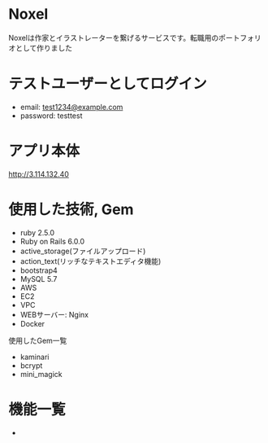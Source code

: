 # Noxel

Noxelは作家とイラストレーターを繋げるサービスです。転職用のポートフォリオとして作りました

# テストユーザーとしてログイン

* email: test1234@example.com  
* password: testtest

# アプリ本体

http://3.114.132.40

# 使用した技術, Gem
* ruby 2.5.0  
* Ruby on Rails 6.0.0  
 * active_storage(ファイルアップロード)  
 * action_text(リッチなテキストエディタ機能)  
* bootstrap4  
* MySQL 5.7  
* AWS  
 * EC2  
 * VPC  
 * WEBサーバー: Nginx   
* Docker  

使用したGem一覧
* kaminari  
* bcrypt  
* mini_magick  

# 機能一覧
*
